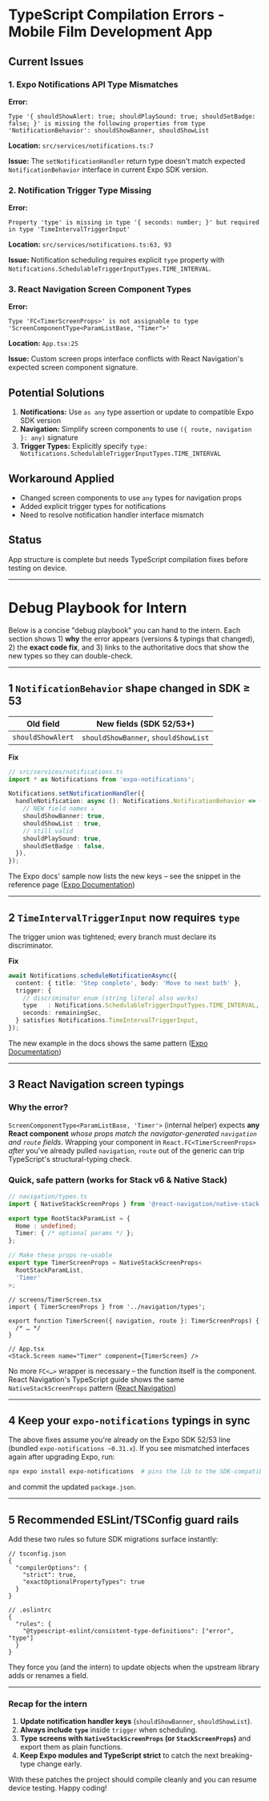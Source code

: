 # TypeScript Compilation Errors - Mobile Film Development App

## Current Issues

### 1. Expo Notifications API Type Mismatches

**Error:** 
```
Type '{ shouldShowAlert: true; shouldPlaySound: true; shouldSetBadge: false; }' is missing the following properties from type 'NotificationBehavior': shouldShowBanner, shouldShowList
```

**Location:** `src/services/notifications.ts:7`

**Issue:** The `setNotificationHandler` return type doesn't match expected `NotificationBehavior` interface in current Expo SDK version.

### 2. Notification Trigger Type Missing

**Error:**
```
Property 'type' is missing in type '{ seconds: number; }' but required in type 'TimeIntervalTriggerInput'
```

**Location:** `src/services/notifications.ts:63, 93`

**Issue:** Notification scheduling requires explicit `type` property with `Notifications.SchedulableTriggerInputTypes.TIME_INTERVAL`.

### 3. React Navigation Screen Component Types

**Error:**
```
Type 'FC<TimerScreenProps>' is not assignable to type 'ScreenComponentType<ParamListBase, "Timer">'
```

**Location:** `App.tsx:25`

**Issue:** Custom screen props interface conflicts with React Navigation's expected screen component signature.

## Potential Solutions

1. **Notifications:** Use `as any` type assertion or update to compatible Expo SDK version
2. **Navigation:** Simplify screen components to use `({ route, navigation }: any)` signature
3. **Trigger Types:** Explicitly specify `type: Notifications.SchedulableTriggerInputTypes.TIME_INTERVAL`

## Workaround Applied

- Changed screen components to use `any` types for navigation props
- Added explicit trigger types for notifications
- Need to resolve notification handler interface mismatch

## Status

App structure is complete but needs TypeScript compilation fixes before testing on device.

---

# Debug Playbook for Intern

Below is a concise "debug playbook" you can hand to the intern.
Each section shows 1) **why** the error appears (versions & typings that changed), 2) the **exact code fix**, and 3) links to the authoritative docs that show the new types so they can double-check.

---

## 1  `NotificationBehavior` shape changed in SDK ≥ 53

| Old field         | New fields (SDK 52/53+)              |
| ----------------- | ------------------------------------ |
| `shouldShowAlert` | `shouldShowBanner`, `shouldShowList` |

**Fix**

```ts
// src/services/notifications.ts
import * as Notifications from 'expo-notifications';

Notifications.setNotificationHandler({
  handleNotification: async (): Notifications.NotificationBehavior => ({
    // NEW field names ↓
    shouldShowBanner: true,
    shouldShowList : true,
    // still valid
    shouldPlaySound: true,
    shouldSetBadge : false,
  }),
});
```

The Expo docs' sample now lists the new keys – see the snippet in the reference page ([Expo Documentation][1])

---

## 2  `TimeIntervalTriggerInput` now requires `type`

The trigger union was tightened; every branch must declare its discriminator.

**Fix**

```ts
await Notifications.scheduleNotificationAsync({
  content: { title: 'Step complete', body: 'Move to next bath' },
  trigger: {
    // discriminator enum (string literal also works)
    type   : Notifications.SchedulableTriggerInputTypes.TIME_INTERVAL,
    seconds: remainingSec,
  } satisfies Notifications.TimeIntervalTriggerInput,
});
```

The new example in the docs shows the same pattern ([Expo Documentation][1])

---

## 3  React Navigation screen typings

### Why the error?

`ScreenComponentType<ParamListBase, 'Timer'>` (internal helper) expects **any React component** *whose props match the navigator-generated `navigation` and `route` fields*.
Wrapping your component in `React.FC<TimerScreenProps>` *after* you've already pulled `navigation`, `route` out of the generic can trip TypeScript's structural-typing check.

### Quick, safe pattern (works for Stack v6 & Native Stack)

```ts
// navigation/types.ts
import { NativeStackScreenProps } from '@react-navigation/native-stack';

export type RootStackParamList = {
  Home : undefined;
  Timer: { /* optional params */ };
};

// Make these props re-usable
export type TimerScreenProps = NativeStackScreenProps<
  RootStackParamList,
  'Timer'
>;
```

```tsx
// screens/TimerScreen.tsx
import { TimerScreenProps } from '../navigation/types';

export function TimerScreen({ navigation, route }: TimerScreenProps) {
  /* … */
}
```

```tsx
// App.tsx
<Stack.Screen name="Timer" component={TimerScreen} />
```

No more `FC<…>` wrapper is necessary – the function itself is the component.
React Navigation's TypeScript guide shows the same `NativeStackScreenProps` pattern ([React Navigation][2])

---

## 4  Keep your `expo-notifications` typings in sync

The above fixes assume you're already on the Expo SDK 52/53 line (bundled `expo-notifications ~0.31.x`).
If you see mismatched interfaces again after upgrading Expo, run:

```bash
npx expo install expo-notifications  # pins the lib to the SDK-compatible range
```

and commit the updated `package.json`.

---

## 5  Recommended ESLint/TSConfig guard rails

Add these two rules so future SDK migrations surface instantly:

```jsonc
// tsconfig.json
{
  "compilerOptions": {
    "strict": true,
    "exactOptionalPropertyTypes": true
  }
}
```

```jsonc
// .eslintrc
{
  "rules": {
    "@typescript-eslint/consistent-type-definitions": ["error", "type"]
  }
}
```

They force you (and the intern) to update objects when the upstream library adds or renames a field.

---

### Recap for the intern

1. **Update notification handler keys** (`shouldShowBanner`, `shouldShowList`).
2. **Always include `type`** inside `trigger` when scheduling.
3. **Type screens with `NativeStackScreenProps` (or `StackScreenProps`)** and export them as plain functions.
4. **Keep Expo modules and TypeScript strict** to catch the next breaking-type change early.

With these patches the project should compile cleanly and you can resume device testing. Happy coding!

[1]: https://docs.expo.dev/versions/latest/sdk/notifications/ "Notifications - Expo Documentation"
[2]: https://reactnavigation.org/docs/typescript/?utm_source=chatgpt.com "Type checking with TypeScript - React Navigation"